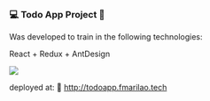 ### :computer: Todo App Project :calendar:

Was developed to train in the following technologies:

React + Redux + AntDesign

<img src="https://i.ibb.co/9tZtxwV/todoApp.png"/>

deployed at: :link: http://todoapp.fmarilao.tech
